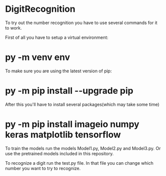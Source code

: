# DigitRecognition

To try out the number recognition you have to use several commands for it to work.

First of all you have to setup a virtual environment:

# py -m venv env

To make sure you are using the latest version of pip:

# py -m pip install --upgrade pip

After this you'll have to install several packages(which may take some time)

# py -m pip install imageio numpy keras matplotlib tensorflow 


To train the models run the models Model1.py, Model2.py and Model3.py. Or use the pretrained models included in this repository.

To recognize a digit run the test.py file. In that file you can change which number you want to try to recognize.
